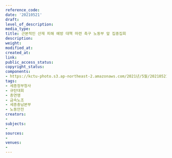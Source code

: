 ```yaml
---
reference_code: 
date: '20210521'
draft: 
level_of_description: 
media_type: 
title: 근본적인 산재 피해 예방 대책 마련 촉구 노동부 앞 집중집회
description: 
weight: 
modified_at: 
created_at: 
link: 
public_access_status: 
copyright_status: 
components:
- https://kctu-photo.s3.ap-northeast-2.amazonaws.com/2021년/5월/20210521-근본적인+산재+피해+예방+대책+마련+촉구+노동부+앞+집중집회_세종정부청사_규탄대회_총연맹_금속노조_세종충남본부_노동안전/_1DX0188.jpg
tags:
- 세종정부청사
- 규탄대회
- 총연맹
- 금속노조
- 세종충남본부
- 노동안전
creators:
- 
subjects:
- 
sources:
- 
venues:
- 
---
```

